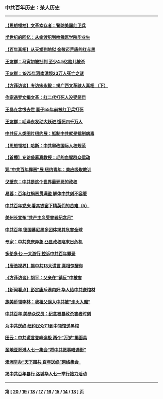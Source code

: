 ### 中共百年历史：杀人历史
---
#### [【思想领袖】文革幸存者：警防美国红卫兵](../../pages/nf1176106/n13339289.md?11210430) 
#### [半世纪的回忆：从偷渡犯到哈佛医学院毕业生](../../pages/nf1176106/n13345328.md?11210430) 
#### [【百年真相】从天堂到地狱 金敬迈荒唐的红与黑](../../pages/nf1176106/n13336995.md?11210430) 
#### [王友群：马寅初被批判 至少4.5亿胎儿被杀](../../pages/nf1176106/n13260313.md?11210430) 
#### [王友群：1975年河南溃坝23万人死亡之谜](../../pages/nf1176106/n13231576.md?11210430) 
#### [【方菲访谈】专访宋永毅：揭广西文革骇人真相 （下）](../../pages/nf1176106/n13209074.md?11210430) 
#### [作家遇罗文揭文革：红二代打死人没受惩罚](../../pages/nf1176106/n13205254.md?11210430) 
#### [王晶垚含恨去世 妻子55年前被红卫兵打死](../../pages/nf1176106/n13203590.md?11210430) 
#### [王友群：毛泽东发动大跃进 饿死四千万人](../../pages/nf1176106/n13177158.md?11210430) 
#### [中共反人类图片纽约展：抵制中共就是抵制病毒](../../pages/nf1176106/n13115371.md?11210430) 
#### [【思想领袖】哈斯：中共窜改国际人权规范](../../pages/nf1176106/n13053647.md?11210430) 
#### [【首播】专访盛慕真教授：毛的血腥群众运动](../../pages/nf1176106/n13091782.md?11210430) 
#### [观“中共百年罪恶”展 纽约青年：美应吸取教训](../../pages/nf1176106/n13085246.md?11210430) 
#### [戈壁东：中共是这个世界最邪恶的政权](../../pages/nf1176106/n13085641.md?11210430) 
#### [易蓉：百年红祸恶贯满盈 解体中共刻不容缓](../../pages/nf1176106/n13084455.md?11210430) 
#### [中共百年党庆 看其铁窗下精英们的苦难（5）](../../pages/nf1176106/n13076766.md?11210430) 
#### [美州长宣布“共产主义受害者纪念月”](../../pages/nf1176106/n13074024.md?11210430) 
#### [中共百年 德国慕尼黑多团体揭其危害全球](../../pages/nf1176106/n13068873.md?11210430) 
#### [专家：中共党庆异象 凸显政权陷末日危机](../../pages/nf1176106/n13067084.md?11210430) 
#### [多伦多七·一大游行 控诉中共百年罪恶](../../pages/nf1176106/n13062043.md?11210430) 
#### [【唐浩视界】揭中共13大谎言 真相惊醒你](../../pages/nf1176106/n13065208.md?11210430) 
#### [《方菲访谈》胡平：父亲在“镇反”中被害](../../pages/nf1176106/n13064114.md?11210430) 
#### [【新闻看点】彭定康斥港内奸 华人给中共送棺材](../../pages/nf1176106/n13064230.md?11210430) 
#### [旅美侨领李林：我祖父误入中共被“走火入魔”](../../pages/nf1176106/n13062777.md?11210430) 
#### [中共百年 美参众议员：纪念被暴政杀害者时刻](../../pages/nf1176106/n13063735.md?11210430) 
#### [为中共送终 纽约民众7.1到中领馆送黑棺](../../pages/nf1176106/n13062573.md?11210430) 
#### [田云：中共谎言登峰造极 两个“万岁”揭面具](../../pages/nf1176106/n13062013.md?11210430) 
#### [圣地亚哥港人七一集会“将中共恶事唱通街”](../../pages/nf1176106/n13062681.md?11210430) 
#### [澳洲举办“天下围共 百年送终”网络集会  ](../../pages/nf1176106/n13054366.md?11210430) 
#### [揭中共百年暴行 洛城华人七一举行接力活动](../../pages/nf1176106/n13061979.md?11210430) 

---
#### 第 [ [20](./20.md?11210430) / [19](./19.md?11210430) / [18](./18.md?11210430) / [17](./17.md?11210430) / [16](./16.md?11210430) / [15](./15.md?11210430) / [14](./14.md?11210430) / [13](./13.md?11210430) ] 页

